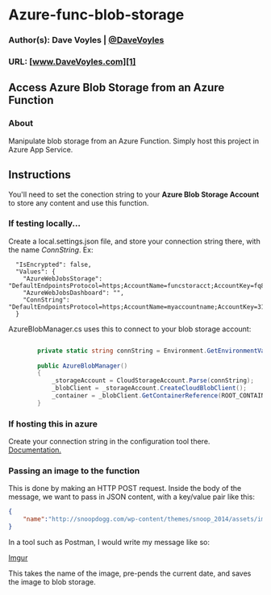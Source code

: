 # Azure-func-blob-storage
### Author(s): Dave Voyles | [@DaveVoyles](http://www.twitter.com/DaveVoyles)
### URL: [www.DaveVoyles.com][1]

Access Azure Blob Storage from an Azure Function
----------
### About
Manipulate blob storage from an Azure Function. Simply host this project in Azure App Service.


## Instructions
You'll need to set the conection string to your **Azure Blob Storage Account** to store any content and use this function.

### If testing locally...
Create a local.settings.json file, and store your connection string there, with the name *ConnString*. Ex:

```
  "IsEncrypted": false,
  "Values": {
    "AzureWebJobsStorage": "DefaultEndpointsProtocol=https;AccountName=funcstoracct;AccountKey=fq8O0ie/UGgFP6lh2yA1vpXky0MT7s3BdT2tFi1cWSgZI4yPZs/Hgr6lwCaGKH/+EDEOmt7+1S4seyHJ6YRYVQ==;EndpointSuffix=core.windows.net",
    "AzureWebJobsDashboard": "",
    "ConnString": "DefaultEndpointsProtocol=https;AccountName=myaccountname;AccountKey=311666311666311666==;"
  }
```

AzureBlobManager.cs uses this to connect to your blob storage account:

``` csharp

        private static string connString = Environment.GetEnvironmentVariable("ConnString");       
         
        public AzureBlobManager()
        {
            _storageAccount = CloudStorageAccount.Parse(connString);
            _blobClient = _storageAccount.CreateCloudBlobClient();
            _container = _blobClient.GetContainerReference(ROOT_CONTAINER_NAME);
        }
```

### If hosting this in azure
Create your connection string in the configuration tool there. [Documentation.](https://azure.microsoft.com/en-us/blog/windows-azure-web-sites-how-application-strings-and-connection-strings-work/)


### Passing an image to the function

This is done by making an HTTP POST request. Inside the body of the message, we want to pass in JSON content, with a key/value pair like this:

```json
{
	"name":"http://snoopdogg.com/wp-content/themes/snoop_2014/assets/images/og-img.jpg"
}
```

In a tool such as Postman, I would write my message like so:

[Imgur](http://i.imgur.com/mjUb0DS.png)


This takes the name of the image, pre-pends the current date, and saves the image to blob storage. 

  [1]: http://www.daveVoyles.com "My website"

